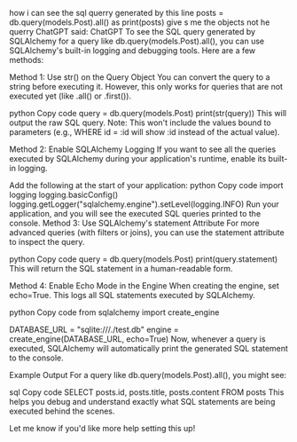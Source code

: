 how i can see the sql querry generated by this line 
    posts = db.query(models.Post).all()
as 
    print(posts) give s me the objects not he querry 
ChatGPT said:
ChatGPT
To see the SQL query generated by SQLAlchemy for a query like db.query(models.Post).all(), you can use SQLAlchemy's built-in logging and debugging tools. Here are a few methods:

Method 1: Use str() on the Query Object
You can convert the query to a string before executing it. However, this only works for queries that are not executed yet (like .all() or .first()).

python
Copy code
query = db.query(models.Post)
print(str(query))
This will output the raw SQL query. Note: This won't include the values bound to parameters (e.g., WHERE id = :id will show :id instead of the actual value).

Method 2: Enable SQLAlchemy Logging
If you want to see all the queries executed by SQLAlchemy during your application's runtime, enable its built-in logging.

Add the following at the start of your application:
python
Copy code
import logging
logging.basicConfig()
logging.getLogger("sqlalchemy.engine").setLevel(logging.INFO)
Run your application, and you will see the executed SQL queries printed to the console.
Method 3: Use SQLAlchemy's statement Attribute
For more advanced queries (with filters or joins), you can use the statement attribute to inspect the query.

python
Copy code
query = db.query(models.Post)
print(query.statement)
This will return the SQL statement in a human-readable form.

Method 4: Enable Echo Mode in the Engine
When creating the engine, set echo=True. This logs all SQL statements executed by SQLAlchemy.

python
Copy code
from sqlalchemy import create_engine

DATABASE_URL = "sqlite:///./test.db"
engine = create_engine(DATABASE_URL, echo=True)
Now, whenever a query is executed, SQLAlchemy will automatically print the generated SQL statement to the console.

Example Output
For a query like db.query(models.Post).all(), you might see:

sql
Copy code
SELECT posts.id, posts.title, posts.content 
FROM posts
This helps you debug and understand exactly what SQL statements are being executed behind the scenes.

Let me know if you'd like more help setting this up!